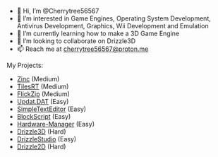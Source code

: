 - 👋 Hi, I’m @Cherrytree56567
- 👀 I’m interested in Game Engines, Operating System Development, Antivirus Development, Graphics, Wii Development and Emulation
- 🌱 I’m currently learning how to make a 3D Game Engine
- 💞️ I’m looking to collaborate on Drizzle3D
- 📫 Reach me at cherrytree56567@proton.me

My Projects:
- [Zinc](https://github.com/Cherrytree56567/Zinc) (Medium)
- [TilesRT](https://github.com/Cherrytree56567/TilesRT) (Medium)
- [FlickZip](https://github.com/Cherrytree56567/FlickZip) (Medium)
- [Updat.DAT](https://github.com/Cherrytree56567/Updat.NET) (Easy)
- [SimpleTextEditor](https://github.com/Cherrytree56567/SimpleTextEditor) (Easy)
- [BlockScript](https://github.com/Cherrytree56567/BlockScript) (Easy)
- [Hardware-Manager](https://github.com/Cherrytree56567/Hardware-Manager) (Easy)
- [Drizzle3D](https://github.com/Cherrytree56567/Drizzle3D) (Hard)
- [DrizzleStudio](https://github.com/Cherrytree56567/DrizzleStudio) (Easy)
- [Drizzle2D](https://github.com/Cherrytree56567/Drizzle2D) (Hard)
<!---
Cherrytree56567/Cherrytree56567 is a ✨ special ✨ repository because its `README.md` (this file) appears on your GitHub profile.
You can click the Preview link to take a look at your changes.
--->
